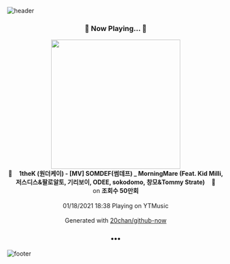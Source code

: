 ![header](https://capsule-render.vercel.app/api?type=wave&height=170&section=header&text=Hi.%20I'm%20SHIFT&fontColor=090707&fontAlignX=45&fontAlignY=65&fontSize=100)

<h3 align="center">🎵 Now Playing... 🎵</h3>
<p align="center">
  <a href="https://music.youtube.com/channel/UCweOkPb1wVVH0Q0Tlj4a5Pw">
    <img width="300" src="https://i.ytimg.com/vi/kkJhfJmqodg/sddefault.jpg?sqp=-oaymwEWCJADEOEBIAQqCghqEJQEGHgg6AJIWg&rs">
  </a>
  <br>
  🎵&nbsp&nbsp&nbsp <b>1theK (원더케이) - [MV] SOMDEF(썸데프) _ MorningMare (Feat. Kid Milli, 저스디스&팔로알토, 기리보이, ODEE, sokodomo, 창모&Tommy Strate)</b> &nbsp&nbsp&nbsp🎵
  <br>
  on <b>조회수 50만회</b>
  
  <br />
  <br />
  01/18/2021 18:38 Playing on YTMusic
  <br />
  <br />
  Generated with <a href="https://github.com/20chan/github-now">20chan/github-now</a>
</p>

<h3 align="center">•••</h3>

![footer](https://capsule-render.vercel.app/api?type=wave&height=150&section=footer)
